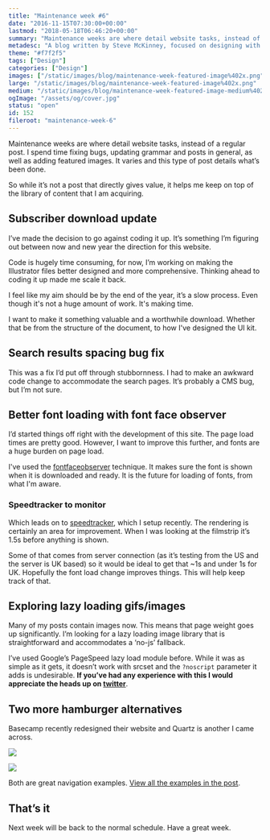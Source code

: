 ```yaml
---
title: "Maintenance week #6"
date: "2016-11-15T07:30:00+00:00"
lastmod: "2018-05-18T06:46:20+00:00"
summary: "Maintenance weeks are where detail website tasks, instead of a regular post. I spend time fixing bugs, updating grammar and posts in general, as well as adding featured images. It varies and this type of post details what’s been done."
metadesc: "A blog written by Steve McKinney, focused on designing with Illustrator and writing maintainable CSS."
theme: "#f7f2f5"
tags: ["Design"]
categories: ["Design"]
images: ["/static/images/blog/maintenance-week-featured-image%402x.png"]
large: "/static/images/blog/maintenance-week-featured-image%402x.png"
medium: "/static/images/blog/maintenance-week-featured-image-medium%402x.png"
ogImage: "/assets/og/cover.jpg"
status: "open"
id: 152
fileroot: "maintenance-week-6"
---
```


Maintenance weeks are where detail website tasks, instead of a regular post. I spend time fixing bugs, updating grammar and posts in general, as well as adding featured images. It varies and this type of post details what’s been done.

So while it’s not a post that directly gives value, it helps me keep on top of the library of content that I am acquiring.

## Subscriber download update
I’ve made the decision to go against coding it up. It’s something I’m figuring out between now and new year the direction for this website.

Code is hugely time consuming, for now, I’m working on making the Illustrator files better designed and more comprehensive. Thinking ahead to coding it up made me scale it back.

I feel like my aim should be by the end of the year, it’s a slow process. Even though it's not a huge amount of work. It's making time.

I want to make it something valuable and a worthwhile download. Whether that be from the structure of the document, to how I've designed the UI kit. 

## Search results spacing bug fix
This was a fix I’d put off through stubbornness. I had to make an awkward code change to accommodate the search pages. It’s probably a CMS bug, but I’m not sure.

## Better font loading with font face observer
I’d started things off right with the development of this site. The page load times are pretty good. However, I want to improve this further, and fonts are a huge burden on page load.

I've used the [fontfaceobserver](http://fontfaceobserver.com) technique. It makes sure the font is shown when it is downloaded and ready. It is the future for loading of fonts, from what I'm aware.

### Speedtracker to monitor
Which leads on to [speedtracker](https://stevemckinney.github.io/speedtracker/), which I setup recently. The rendering is certainly an area for improvement. When I was looking at the filmstrip it’s 1.5s before anything is shown.

Some of that comes from server connection (as it’s testing from the US and the server is UK based) so it would be ideal to get that ~1s and under 1s for UK. Hopefully the font load change improves things. This will help keep track of that.

## Exploring lazy loading gifs/images
Many of my posts contain images now. This means that page weight goes up significantly. I’m looking for a lazy loading image library that is straightforward and accommodates a ‘no-js’ fallback. 

I’ve used Google’s PageSpeed lazy load module before. While it was as simple as it gets, it doesn’t work with srcset and the `?noscript` parameter it adds is undesirable. **If you’ve had any experience with this I would appreciate the heads up on [twitter](https://twitter.com/irsteve)**.

## Two more hamburger alternatives
Basecamp recently redesigned their website and Quartz is another I came across.

[<Image src="/static/images/blog/bottom-nav-basecamp.jpg" width={738} height={492} />](https://basecamp.com)

[<Image src="/static/images/blog/bottom-nav-quartz.jpg" width={738} height={492} />](http://qz.com)

Both are great navigation examples. [View all the examples in the post](/blog/websites-using-alternatives-to-the-hamburger).

## That’s it
Next week will be back to the normal schedule. Have a great week.
